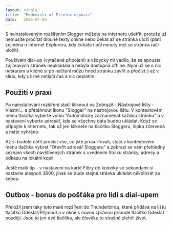 ```yaml
---
layout: single
title:  "Modemisti už Firefox nepustí"
date:   2005-07-03
---
```

S nainstalovaným rozšířením Slogger můžete na internetu ušetřit, protože už
nemusíte pročítat dlouhé texty online nebo čekat až se stránka uloží (platí zejména
u Internet Exploreru, kdy čekáte i půl minuty než se stránka ráčí uložit).

Používám dial-up (vytáčené připojení) a vždycky mi vadilo, že se spousta zajímavých
stránek neukládala a nebyla dostupná offline. Nyní už se o nic nestarám a klidně
si po načtení můžu hned stránku zavřít a přečíst ji až v klidu, kdy už mě netlačí
čas a nic neplatím.

## Použití v praxi

Po nainstalování rozšíření stačí kliknout na Zobrazit - Nástrojové lišty - Vlastní...
a přetáhnout ikonu "Slogger" na nástrojovou lištu. V kontextovém menu tlačítka
vyberte volbu "Automaticky zaznamenat každou stránku" a v nastavení vyberte
adresář, kde se všechny data budou ukládat. Když se připojíte k internetu, tak
už jen kliknete na tlačítko Sloggeru, šipka zčervená a máte vyhráno.

Až si budete chtít pročíst vše, co jste prosurfovali, stačí v kontextovém menu
tlačítka vybrat "Otevřít adresář Sloggeru" a zobrazí se vám přehledný seznam
všech navštívených stránek s uvedením titulku stránky, adresy a odkazu na lokální
kopii.

Ještě malý tip - v nastavení na kartě Filtry do kolonky se sekundami si nastavte
alespoň 3600, jinak se bude stejná stránka ukládat několikrát za sebou.

## Outbox - bonus do pošťáka pro lidi s dial-upem

Přeložil jsem taky toto malé rozšíření do Thunderbirdu, které přidává na lištu
tlačítko Odeslat/Přijmout a v okně s novou zprávou přibude tlačítko Odeslat později.
Jsou to jen dvě tlačítka, ale člověku to strašně zlehčí život.
